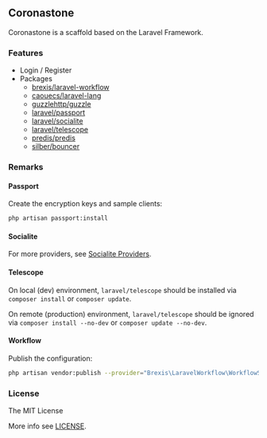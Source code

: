 ## Coronastone

Coronastone is a scaffold based on the Laravel Framework.

### Features

-   Login / Register
-   Packages
    -   [brexis/laravel-workflow](https://github.com/brexis/laravel-workflow/tree/1.3.3)
    -   [caouecs/laravel-lang](https://github.com/caouecs/laravel-lang/tree/5.0.0)
    -   [guzzlehttp/guzzle](http://docs.guzzlephp.org/en/6.5/overview.html)
    -   [laravel/passport](https://laravel.com/docs/6.x/passport)
    -   [laravel/socialite](https://laravel.com/docs/6.x/socialite)
    -   [laravel/telescope](https://laravel.com/docs/6.x/telescope)
    -   [predis/predis](https://github.com/nrk/predis/tree/v1.1)
    -   [silber/bouncer](https://github.com/JosephSilber/bouncer/tree/v1.0.0-rc.7)

### Remarks

#### Passport

Create the encryption keys and sample clients:

```bash
php artisan passport:install
```

#### Socialite

For more providers, see [Socialite Providers](https://socialiteproviders.netlify.com).

#### Telescope

On local (dev) environment, `laravel/telescope` should be installed via `composer install` or `composer update`.

On remote (production) environment, `laravel/telescope` should be ignored via `composer install --no-dev` or `composer update --no-dev`.

#### Workflow

Publish the configuration:

```bash
php artisan vendor:publish --provider="Brexis\LaravelWorkflow\WorkflowServiceProvider"
```

### License

The MIT License

More info see [LICENSE](LICENSE).
